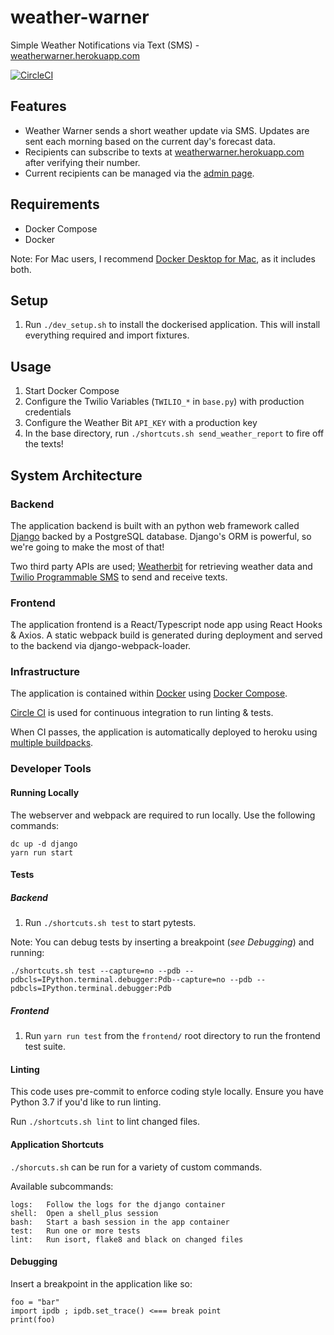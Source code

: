 # weather-warner
Simple Weather Notifications via Text (SMS) - [weatherwarner.herokuapp.com](https://weatherwarner.herokuapp.com)

[![CircleCI](https://circleci.com/gh/JakeBar/weather-warner.svg?style=svg&circle-token=44b5a718bad263f1082e56881233f23ec3cc3165)](https://circleci.com/gh/JakeBar/weather-warner)

## Features

* Weather Warner sends a short weather update via SMS. Updates are sent each morning based on the current day's forecast data.
* Recipients can subscribe to texts at [weatherwarner.herokuapp.com](https://weatherwarner.herokuapp.com) after verifying their number.
* Current recipients can be managed via the [admin page](https://weatherwarner.herokuapp.com/admin).

## Requirements

* Docker Compose
* Docker

Note: For Mac users, I recommend [Docker Desktop for Mac](https://docs.docker.com/docker-for-mac/install/), as it includes both.

## Setup

1. Run `./dev_setup.sh` to install the dockerised application. This will install everything required and import fixtures.

## Usage

1. Start Docker Compose
2. Configure the Twilio Variables (`TWILIO_*` in `base.py`) with production credentials
3. Configure the Weather Bit `API_KEY` with a production key
3. In the base directory, run `./shortcuts.sh send_weather_report` to fire off the texts!

## System Architecture

### Backend

The application backend is built with an python web framework called [Django](https://en.wikipedia.org/wiki/Django_(web_framework)) backed by a PostgreSQL database. Django's ORM is powerful, so we're going to make the most of that!


Two third party APIs are used; [Weatherbit](https://www.weatherbit.io/api) for retrieving weather data and [Twilio Programmable SMS](https://www.twilio.com/docs/sms) to send and receive texts.

### Frontend

The application frontend is a React/Typescript node app using React Hooks & Axios. A static webpack build is generated during deployment and served to the backend via django-webpack-loader.


### Infrastructure

The application is contained within [Docker](https://en.wikipedia.org/wiki/Docker_(software)) using [Docker Compose](https://docs.docker.com/compose/).

[Circle CI](https://circleci.com/) is used for continuous integration to run linting & tests.

When CI passes, the application is automatically deployed to heroku using [multiple buildpacks](https://devblog.kogan.com/blog/making-heroku-subdirectories-easier).

### Developer Tools

#### Running Locally

The webserver and webpack are required to run locally. Use the following commands:

```
dc up -d django
yarn run start
```

#### Tests

##### Backend

1. Run `./shortcuts.sh test` to start pytests.

Note: You can debug tests by inserting a breakpoint (_see Debugging_) and running:
```
./shortcuts.sh test --capture=no --pdb --pdbcls=IPython.terminal.debugger:Pdb--capture=no --pdb --pdbcls=IPython.terminal.debugger:Pdb
```

##### Frontend

1. Run `yarn run test` from the `frontend/` root directory to run the frontend test suite.

#### Linting

This code uses pre-commit to enforce coding style locally. Ensure you have Python 3.7 if you'd like to run linting.

Run `./shortcuts.sh lint` to lint changed files.

#### Application Shortcuts

`./shorcuts.sh` can be run for a variety of custom commands.

Available subcommands:

    logs:   Follow the logs for the django container
    shell:  Open a shell_plus session
    bash:   Start a bash session in the app container
    test:   Run one or more tests
    lint:   Run isort, flake8 and black on changed files

#### Debugging

Insert a breakpoint in the application like so:

```
foo = "bar"
import ipdb ; ipdb.set_trace() <=== break point
print(foo)
```
